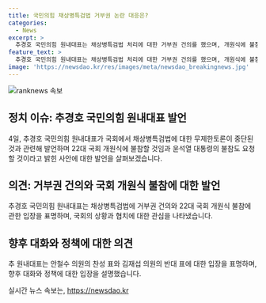```yaml
---
title: 국민의힘 채상병특검법 거부권 논란 대응은?
categories:
  - News
excerpt: >
  추경호 국민의힘 원내대표는 채상병특검법 처리에 대한 거부권 건의를 했으며, 개원식에 불참할 것이라고 밝혔다. 그는 안철수 의원의 찬성 표 행동에 대해 추후에 의견을 나눌 것이라고 밝혀 사람들의 관심을 끌었다. 국민의힘이 협치를 지향하나 불신이 쌓인다며 유감을 피력했고, 김재섭 의원의 반대 표 행동에 대해 긍정적으로 평가했다.
feature_text: >
  추경호 국민의힘 원내대표는 채상병특검법 처리에 대한 거부권 건의를 했으며, 개원식에 불참할 것이라고 밝혔다. 그는 안철수 의원의 찬성 표 행동에 대해 추후에 의견을 나눌 것이라고 밝혀 사람들의 관심을 끌었다. 국민의힘이 협치를 지향하나 불신이 쌓인다며 유감을 피력했고, 김재섭 의원의 반대 표 행동에 대해 긍정적으로 평가했다.
image: 'https://newsdao.kr/res/images/meta/newsdao_breakingnews.jpg'
---
```


<p><img src="https://newsdao.kr/res/images/meta/newsdao_breakingnews.jpg" alt="ranknews 속보" /></p>

<h2 data-ke-size="size26">정치 이슈: 추경호 국민의힘 원내대표 발언</h2>

<p data-ke-size="size16">4일, 추경호 국민의힘 원내대표가 국회에서 채상병특검법에 대한 무제한토론이 중단된 것과 관련해 발언하며 22대 국회 개원식에 불참할 것임과 윤석열 대통령의 불참도 요청할 것이라고 밝힌 사안에 대한 발언을 살펴보겠습니다. </p>

<h2 data-ke-size="size24">의견: 거부권 건의와 국회 개원식 불참에 대한 발언</h2>

<p data-ke-size="size16">추경호 국민의힘 원내대표는 채상병특검법에 거부권 건의와 22대 국회 개원식 불참에 관한 입장을 표명하며, 국회의 상황과 협치에 대한 관심을 나타냈습니다. </p>

<h2 data-ke-size="size24">향후 대화와 정책에 대한 의견</h2>

<p data-ke-size="size16">추 원내대표는 안철수 의원의 찬성 표와 김재섭 의원의 반대 표에 대한 입장을 표명하며, 향후 대화와 정책에 대한 입장을 설명했습니다. </p>
실시간 뉴스 속보는, <a href="https://newsdao.kr" rel="dofollow">https://newsdao.kr</a>


